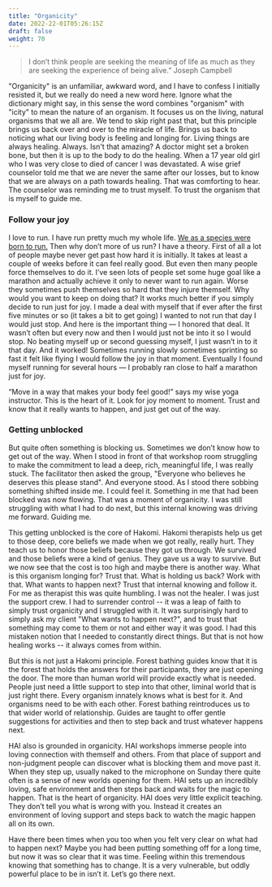 ```yaml
---
title: "Organicity"
date: 2022-22-01T05:26:15Z
draft: false
weight: 70
---
```

> I don’t think people are seeking the meaning of life as much as they are seeking the experience of being alive.”
Joseph Campbell

"Organicity" is an unfamiliar, awkward word, and I have to confess I initially resisted it, but we really do need a new word here. Ignore what the dictionary might say, in this sense the word combines "organism" with "icity" to mean the nature of an organism. It focuses us on the living, natural organisms that we all are. We tend to skip right past that, but this principle brings us back over and over to the miracle of life. Brings us back to noticing what our living body is feeling and longing for. Living things are always healing. Always. Isn't that amazing? A doctor might set a broken bone, but then it is up to the body to do the healing. When a 17 year old girl who I was very close to died of cancer I was devastated. A wise grief counselor told me that we are never the same after our losses, but to know that we are always on a path towards healing. That was comforting to hear. The counselor was reminding me to trust myself. To trust the organism that is myself to guide me.

### Follow your joy

I love to run. I have run pretty much my whole life. [We as a species were born to run.](https://www.chrismcdougall.com/born-to-run/) Then why don’t more of us run? I have a theory. First of all a lot of people maybe never get past how hard it is initially. It takes at least a couple of weeks before it can feel really good. But even then many people force themselves to do it. I’ve seen lots of people set some huge goal like a marathon and actually achieve it only to never want to run again. Worse they sometimes push themselves so hard that they injure themself. Why would you want to keep on doing that? It works much better if you simply decide to run just for joy. I made a deal with myself that if ever after the first five minutes or so (it takes a bit to get going) I wanted to not run that day I would just stop. And here is the important thing — I honored that deal. It wasn’t often but every now and then I would just not be into it so I would stop. No beating myself up or second guessing myself, I just wasn’t in to it that day. And it worked!  Sometimes running slowly sometimes sprinting so fast it felt like flying I would follow the joy in that moment. Eventually I found myself running for several hours — I probably ran close to half a marathon just for joy.
 
“Move in a way that makes your body feel good!” says my wise yoga instructor. This is the heart of it. Look for joy moment to moment. Trust and know that it really wants to happen, and just get out of the way. 

### Getting unblocked

But quite often something is blocking us.  Sometimes we don’t know how to get out of the way. When I stood in front of that workshop room struggling to make the commitment to lead a deep, rich, meaningful life, I was really stuck. The facilitator then asked the group, "Everyone who believes he deserves this please stand". And everyone stood. As I stood there sobbing something shifted inside me. I could feel it. Something in me that had been blocked was now flowing. That was a moment of organicity. I was still struggling with what I had to do next, but this internal knowing was driving me forward. Guiding me.

This getting unblocked is the core of Hakomi. Hakomi therapists help us get to those deep, core beliefs we made when we got really, really hurt. They teach us to honor those beliefs because they got us through. We survived and those beliefs were a kind of genius. They gave us a way to survive.  But we now see that the cost is too high and maybe there is another way. What is this organism longing for? Trust that. What is holding us back? Work with that. What wants to happen next? Trust that internal knowing and follow it. For me as therapist this was quite humbling. I was not the healer. I was just the support crew. I had to surrender control -- it was a leap of faith to simply trust organicity and I struggled with it. It was surprisingly hard to simply ask my client "What wants to happen next?", and to trust that something may come to them or not and either way it was good. I had this mistaken notion that I needed to constantly direct things. But that is not how healing works -- it always comes from within. 

But this is not just a Hakomi principle. Forest bathing guides know that it is the forest that holds the answers for their participants, they are just opening the door. The more than human world will provide exactly what is needed. People just need a little support to step into that other, liminal world that is just right there. Every organism innately knows what is best for it. And organisms need to be with each other. Forest bathing reintroduces us to that wider world of relationship. Guides are taught to offer gentle suggestions for activities and then to step back and trust whatever happens next.

HAI also is grounded in organicity. HAI workshops immerse people into loving connection with themself and others. From that place of support and non-judgment people can discover what is blocking them and move past it. When they step up, usually naked to the microphone on Sunday there quite often is a sense of new worlds opening for them. HAI sets up an incredibly loving, safe environment and then steps back and waits for the magic to happen. That is the heart of organicity. HAI does very little explicit teaching. They don’t tell you what is wrong with you. Instead it creates an environment of loving support and steps back to watch the magic happen all on its own.

Have there been times when you too when you felt very clear on what had to happen next? Maybe you had been putting something off for a long time, but now it was so clear that it was time. Feeling within this tremendous knowing that something has to change. It is a very vulnerable, but oddly powerful place to be in isn’t it. Let’s go there next.
